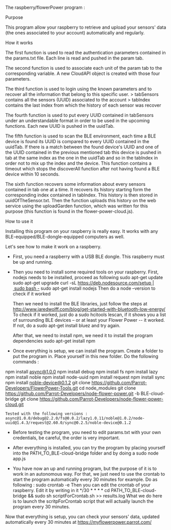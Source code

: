 The raspberry/flowerPower program :

Purpose

This program allow your raspberry to retrieve and upload your sensors' data (the ones associated to your account) automatically and regularly.

How it works

The first function is used to read the authentication parameters contained in the params.txt file. 
Each line is read and pushed in the param tab. 

The second function is used to associate each unit of the param tab to the corresponding variable. A new CloudAPI object is created with those four parameters. 

The third function is used to login using the known parameters and to recover all the information that belong to this specific user. 
	> tabSensors contains all the sensors (UUID) associated to the account
	> tabIndex contains the last index from which the history of each sensor was recover

The fourth function is used to put every UUID contained in tabSensors under an understandable format in order to be used in the upcoming functions. Each new UUID is pushed in the uuidTab.

The fifth function is used to scan the BLE environment, each time a BLE device is found its UUID is compared to every UUID contained in the uuidTab. If there is a match between the found device's UUID and one of the UUID contained in the previous mentioned tab this device is pushed in tab at the same index as the one in the uuidTab and so in the tabIndex in order not to mix up the index and the device. This function contains a timeout which stops the discoverAll function after not having found a BLE device within 10 seconds.

The sixth function recovers some information about every sensors contained in tab one at a time. It recovers its history starting form the corresponding index contained in tabIndex. This history is then stored in uuidOfTheSensor.txt. Then the function uploads this history on the web service using the uploadGarden function, which was written for this purpose (this function is found in the flower-power-cloud.js). 

How to use it 

Installing this program on your raspberry is really easy. It works with any BLE-equipped/BLE-dongle-equipped computers as well.

Let's see how to make it work on a raspberry.
- First, you need a raspberry with a USB BLE dongle. This raspberry must be up and running.
- Then you need to install some required tools on your raspberry.
	First, nodejs needs to be installed, proceed as following 
	sudo apt-get update sudo apt-get upgrade
	curl -sL https://deb.nodesource.com/setup | sudo bash -
	sudo apt-get install nodejs
	Then do a node –version to check if it worked
	

	Then we need to install the BLE libraries, just follow the steps at 
	http://www.jaredwolff.com/blog/get-started-with-bluetooth-low-energy/
	To check if it worked, just do a sudo hcitools lescan, if it shows you a list of surrounding 	BLE devices – or at least your Flower Power -- it worked. 
	If not, do a sudo apt-get install bluez and try again.

	After that, we need to install npm, we need it to install the program dependencies
	sudo apt-get install npm

- Once everything is setup, we can install the program.
	Create a folder to put the program in. 
	Place yourself in this new folder.
	Do the following commands :
	
npm install async@1.0.0
npm install debug
npm install fs
npm install lazy
npm install noble
npm install node-uuid
npm install request
npm install sync
npm install noble-device@0.1.2
git clone https://github.com/Parrot-Developers/FlowerPower-Tools.git
cd node_modules
git clone https://github.com/Parrot-Developers/node-flower-power.git -b BLE-cloud-bridge 
git clone https://github.com/Parrot-Developers/node-flower-power-cloud.git

    Tested with the following versions : async@1.0.0/debug@2.2.0/fs@0.0.2/lazy1.0.11/noble@1.0.2/node-uuid@1.4.3/request@2.60.0/sync@0.2.5/noble-device@0.1.2

- Before testing the program, you need to edit params.txt with your own credentials, be careful, the order is very important.

- After everything is installed, you can try the program by placing yourself into the PATH_TO_BLE-cloud-bridge folder and by doing a sudo node app.js

- You have now an up and running program, but the purpose of it is to work in an autonomous way. For that, we just need to use the crontab to start the program automatically every 30 minutes for example. Do as following :
	sudo crontab -e 
	Then you can edit the crontab of your raspberry. Edit it by writing in it 
	*/30 * * * * cd PATH_TO_BLE-cloud-bridge && sudo sh scriptForCrontab.sh >> results.log
	What we do here is to launch the scritpForCrontab script that will actually launch the 	program every 30 minutes. 


Now that everything is setup, you can check your sensors' data, updated automatically every 30 minutes at https://myflowerpower.parrot.com/
